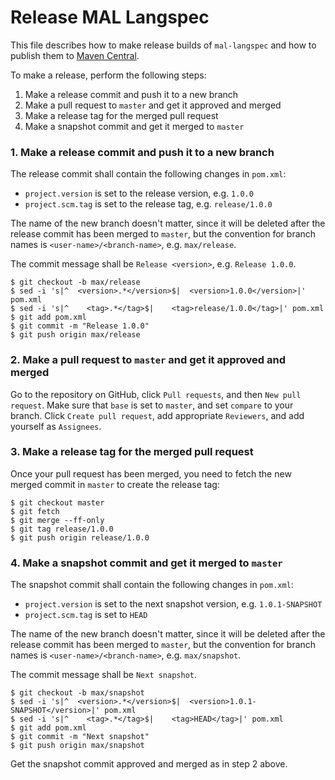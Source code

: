 # Release MAL Langspec

This file describes how to make release builds of `mal-langspec` and how to publish them to [Maven Central](https://search.maven.org).

To make a release, perform the following steps:

1. Make a release commit and push it to a new branch
2. Make a pull request to `master` and get it approved and merged
3. Make a release tag for the merged pull request
4. Make a snapshot commit and get it merged to `master`

### 1. Make a release commit and push it to a new branch

The release commit shall contain the following changes in `pom.xml`:

- `project.version` is set to the release version, e.g. `1.0.0`
- `project.scm.tag` is set to the release tag, e.g. `release/1.0.0`

The name of the new branch doesn't matter, since it will be deleted after the release commit has been merged to `master`, but the convention for branch names is `<user-name>/<branch-name>`, e.g. `max/release`.

The commit message shall be `Release <version>`, e.g. `Release 1.0.0`.

```
$ git checkout -b max/release
$ sed -i 's|^  <version>.*</version>$|  <version>1.0.0</version>|' pom.xml
$ sed -i 's|^    <tag>.*</tag>$|    <tag>release/1.0.0</tag>|' pom.xml
$ git add pom.xml
$ git commit -m "Release 1.0.0"
$ git push origin max/release
```

### 2. Make a pull request to `master` and get it approved and merged

Go to the repository on GitHub, click `Pull requests`, and then `New pull request`. Make sure that `base` is set to `master`, and set `compare` to your branch. Click `Create pull request`, add appropriate `Reviewers`, and add yourself as `Assignees`.

### 3. Make a release tag for the merged pull request

Once your pull request has been merged, you need to fetch the new merged commit in `master` to create the release tag:

```
$ git checkout master
$ git fetch
$ git merge --ff-only
$ git tag release/1.0.0
$ git push origin release/1.0.0
```

### 4. Make a snapshot commit and get it merged to `master`

The snapshot commit shall contain the following changes in `pom.xml`:

- `project.version` is set to the next snapshot version, e.g. `1.0.1-SNAPSHOT`
- `project.scm.tag` is set to `HEAD`

The name of the new branch doesn't matter, since it will be deleted after the release commit has been merged to `master`, but the convention for branch names is `<user-name>/<branch-name>`, e.g. `max/snapshot`.

The commit message shall be `Next snapshot`.

```
$ git checkout -b max/snapshot
$ sed -i 's|^  <version>.*</version>$|  <version>1.0.1-SNAPSHOT</version>|' pom.xml
$ sed -i 's|^    <tag>.*</tag>$|    <tag>HEAD</tag>|' pom.xml
$ git add pom.xml
$ git commit -m "Next snapshot"
$ git push origin max/snapshot
```

Get the snapshot commit approved and merged as in step 2 above.

